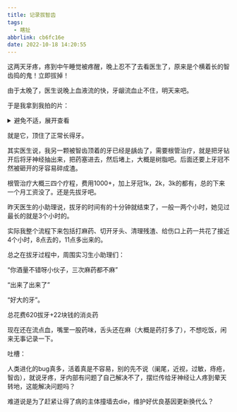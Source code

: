 ```yaml
---
title: 记录拔智齿
tags:
  - 瞎扯
abbrlink: cb6fc16e
date: 2022-10-18 14:20:55
---
```


这两天牙疼，疼到中午睡觉被疼醒，晚上忍不了去看医生了，原来是个横着长的智齿捣的鬼！立即拔掉！

<!--more-->

由于太晚了，医生说晚上血液流的快，牙龈流血止不住，明天来吧。

于是我拿到我拍的片：

<details>
<summary>避免不适，展开查看</summary>

![image-20221018142700627](记录拔智齿/image-20221018142700627.png)

</details>



就是它，顶住了正常长得牙。

其实医生说，我另一颗被智齿顶着的牙已经是龋齿了，需要根管治疗，就是把牙钻开后将牙神经抽出来，把药塞进去，然后堵上，大概是树脂吧。后面还要上牙冠不然被砸开的牙容易碎成渣。

根管治疗大概三四个疗程，费用1000+，加上牙冠1k，2k，3k的都有，总的下来一个月工资没了。还是先拔牙吧。



昨天医生的小助理说，拔牙的时间有的十分钟就结束了，一般一两个小时，她见过最长的就是3个小时的。

实际我整个流程下来包括打麻药、切开牙头、清理残渣、给伤口上药一共花了接近4个小时，8点去的，11点多出来的。

总之在拔牙过程中，周围实习生小助理们：

“你酒量不错呀小伙子，三次麻药都不麻”

“出来了出来了”

“好大的牙”。



总花费620拔牙+22块钱的消炎药



现在还在流点血，嘴里一股药味，舌头还在麻（大概是药打多了），不想吃饭，闲来无事记录一下。



吐槽：

人类进化的bug真多，活着真是不容易，别的先不说（阑尾，近视，过敏，痔疮，智齿），就说牙疼，牙内部有问题了自己解决不了，摆烂传给牙神经让人疼到晕天转地，这能解决问题吗？

难道说是为了赶紧让得了病的主体撞墙去die，维护好优良基因更新换代么？